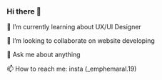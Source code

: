 ### Hi there 👋

🌱 I’m currently learning about UX/UI Designer

👯 I’m looking to collaborate on website developing

💬 Ask me about anything

📫 How to reach me: insta (_emphemaral.19)
